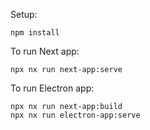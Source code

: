 Setup:

`npm install`

To run Next app:
```
npx nx run next-app:serve
```


To run Electron app:
```
npx nx run next-app:build
npx nx run electron-app:serve
```